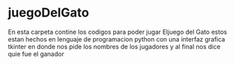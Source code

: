 # juegoDelGato
En esta carpeta contine los codigos  para poder jugar Eljuego del Gato estos estan hechos en lenguaje de programacion python con una interfaz grafica
tkinter en donde nos pide los nombres de los jugadores y al final nos dice quie fue el ganador

